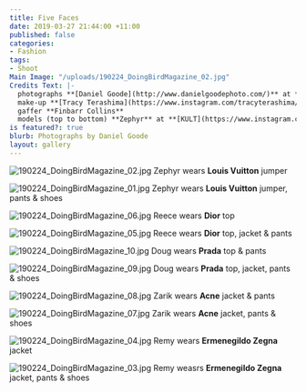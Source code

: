 ```yaml
---
title: Five Faces
date: 2019-03-27 21:44:00 +11:00
published: false
categories:
- Fashion
tags:
- Shoot
Main Image: "/uploads/190224_DoingBirdMagazine_02.jpg"
Credits Text: |-
  photographs **[Daniel Goode](http://www.danielgoodephoto.com/)** at **[The Artist Group](https://www.instagram.com/theartistgroup/)** fashion **[Miguel Urbina Tan](https://www.instagram.com/miguelurbinatan/)** hair **[Gavin Anesbury](https://www.instagram.com/gavinanesburybeauty/)** at **[Viviens](instagram.com/vivienscreative/)**
  make-up **[Tracy Terashima](https://www.instagram.com/tracyterashima/)**
  gaffer **Finbarr Collins**
  models (top to bottom) **Zephyr** at **[KULT](https://www.instagram.com/kultaustralia/)**, **[Reece](https://www.instagram.com/reecemmyles/)**, **[Doug](https://www.instagram.com/thecertifiednerd/)** & **Zarik** at **[IMG](https://www.instagram.com/imgmodels/)** and **[Remy](http://instagram.com/remy.faint)** at **[Priscillas](https://www.instagram.com/priscillasmodels/)**
is featured?: true
blurb: Photographs by Daniel Goode
layout: gallery
---
```


![190224_DoingBirdMagazine_02.jpg](/uploads/190224_DoingBirdMagazine_02.jpg)
Zephyr wears **Louis Vuitton** jumper

![190224_DoingBirdMagazine_01.jpg](/uploads/190224_DoingBirdMagazine_01.jpg)
Zephyr wears **Louis Vuitton** jumper, pants & shoes

![190224_DoingBirdMagazine_06.jpg](/uploads/190224_DoingBirdMagazine_06.jpg)
Reece wears **Dior** top

![190224_DoingBirdMagazine_05.jpg](/uploads/190224_DoingBirdMagazine_05.jpg)
Reece wears **Dior** top, jacket & pants

![190224_DoingBirdMagazine_10.jpg](/uploads/190224_DoingBirdMagazine_10.jpg)
Doug wears **Prada** top & pants

![190224_DoingBirdMagazine_09.jpg](/uploads/190224_DoingBirdMagazine_09.jpg)
Doug wears **Prada** top, jacket, pants & shoes

![190224_DoingBirdMagazine_08.jpg](/uploads/190224_DoingBirdMagazine_08.jpg)
Zarik wears **Acne** jacket & pants

![190224_DoingBirdMagazine_07.jpg](/uploads/190224_DoingBirdMagazine_07.jpg)
Zarik wears **Acne** jacket, pants & shoes

![190224_DoingBirdMagazine_04.jpg](/uploads/190224_DoingBirdMagazine_04.jpg)
Remy wears **Ermenegildo Zegna** jacket

![190224_DoingBirdMagazine_03.jpg](/uploads/190224_DoingBirdMagazine_03.jpg)
Remy weasrs **Ermenegildo Zegna** jacket, pants & shoes